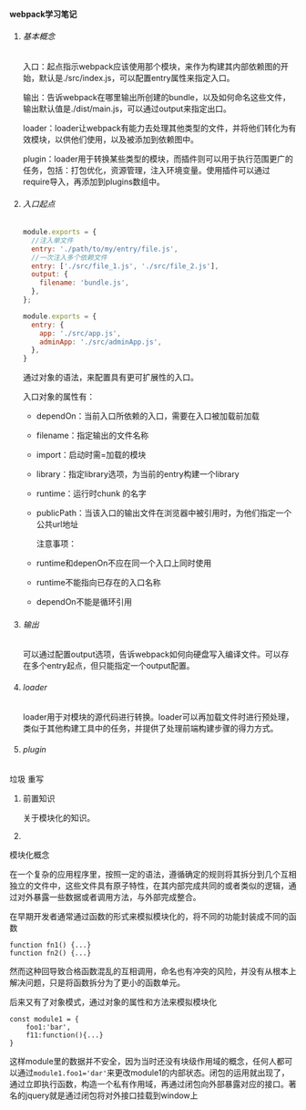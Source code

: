 #### webpack学习笔记

1. ###### 基本概念

   入口：起点指示webpack应该使用那个模块，来作为构建其内部依赖图的开始，默认是./src/index.js，可以配置entry属性来指定入口。

   输出：告诉webpack在哪里输出所创建的bundle，以及如何命名这些文件，输出默认值是./dist/main.js，可以通过output来指定出口。

   loader：loader让webpack有能力去处理其他类型的文件，并将他们转化为有效模块，以供他们使用，以及被添加到依赖图中。

   plugin：loader用于转换某些类型的模块，而插件则可以用于执行范围更广的任务，包括：打包优化，资源管理，注入环境变量。使用插件可以通过require导入，再添加到plugins数组中。

2. ###### 入口起点

   ```JavaScript
   module.exports = {
     //注入单文件  
     entry: './path/to/my/entry/file.js', 
     //一次注入多个依赖文件
     entry: ['./src/file_1.js', './src/file_2.js'],
     output: {
       filename: 'bundle.js',
     },
   };
   
   ```

   

   ```JavaScript
   module.exports = {
     entry: {
       app: './src/app.js',
       adminApp: './src/adminApp.js',
     },
   }
   ```

   通过对象的语法，来配置具有更可扩展性的入口。

   入口对象的属性有：

   - dependOn：当前入口所依赖的入口，需要在入口被加载前加载

   - filename：指定输出的文件名称

   - import：启动时需=加载的模块

   - library：指定library选项，为当前的entry构建一个library

   - runtime：运行时chunk 的名字

   - publicPath：当该入口的输出文件在浏览器中被引用时，为他们指定一个公共url地址

     注意事项：

   - runtime和depenOn不应在同一个入口上同时使用
   - runtime不能指向已存在的入口名称
   - dependOn不能是循环引用

   

3. ###### 输出

   可以通过配置output选项，告诉webpack如何向硬盘写入编译文件。可以存在多个entry起点，但只能指定一个output配置。

4. ###### loader

   loader用于对模块的源代码进行转换。loader可以再加载文件时进行预处理，类似于其他构建工具中的任务，并提供了处理前端构建步骤的得力方式。

5. ###### plugin



垃圾  重写

1. 前置知识

   关于模块化的知识。

2. 

模块化概念

在一个复杂的应用程序里，按照一定的语法，遵循确定的规则将其拆分到几个互相独立的文件中，这些文件具有原子特性，在其内部完成共同的或者类似的逻辑，通过对外暴露一些数据或者调用方法，与外部完成整合。

在早期开发者通常通过函数的形式来模拟模块化的，将不同的功能封装成不同的函数

```
function fn1() {...}
function fn2() {...}
```

然而这种回导致合格函数混乱的互相调用，命名也有冲突的风险，并没有从根本上解决问题，只是将函数拆分为了更小的函数单元。

后来又有了对象模式，通过对象的属性和方法来模拟模块化

```
const module1 = {
	foo1:'bar',
	f11:function(){...}
}
```

这样module里的数据并不安全，因为当时还没有块级作用域的概念，任何人都可以通过`module1.foo1='dar'`来更改module1的内部状态。闭包的运用就出现了，通过立即执行函数，构造一个私有作用域，再通过闭包向外部暴露对应的接口。著名的jquery就是通过闭包将对外接口挂载到window上

```

```

